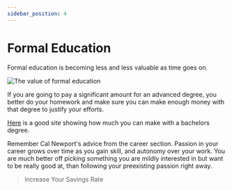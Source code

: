 ```yaml
---
sidebar_position: 4
---
```


# Formal Education

Formal education is becoming less and less valuable as time goes on.

![The value of formal education](/img/education-meme.svg)

If you are going to pay a significant amount for an advanced degree, you better do your homework and make sure you can make enough money with that degree to justify your efforts.

[Here](https://www.payscale.com/college-salary-report/majors-that-pay-you-back/bachelors) is a good site showing how much you can make with a bachelors degree. 

Remember Cal Newport's advice from the career section. Passion in your career grows over time as you gain skill, and autonomy over your work. You are much better off picking something you are mildly interested in but want to be really good at, than following your preexisting passion right away.

>Increase Your Savings Rate